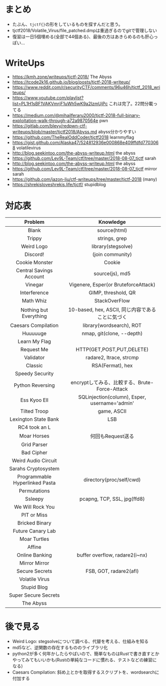 # まとめ

- たぶん、`tjctf{}`の形をしているものを探すんだと思う。
- tjctf2018/Volatile_Virus/file_patched.dmpは重過ぎるのでgitで管理しない
- 復習は一日5個埋める(全部で44個ある)、最後の方はあきらめるのも肝心っぽい…

# WriteUps
- https://kmh.zone/writeups/tjctf-2018/ The Abyss
- https://tcode2k16.github.io/blog/posts/tjctf-2018-writeup/
- https://www.reddit.com/r/securityCTF/comments/96u46h/tjctf_2018_writeups/
- https://www.youtube.com/playlist?list=PL1H1sBF1VAKVmrjF1uWh5wK9a2IzmUjPc これは完了。22問分載ってる
- https://medium.com/@mihailferaru2000/tjctf-2018-full-binary-exploitation-walk-through-a72a9870564e pwn
- https://gitlab.com/blevy/redpwn-ctf-writeups/blob/master/tjctf2018/Abyss.md abyss分かりやすい
- https://github.com/TheRealOddCoder/tjctf2018 learnmyflag
- https://gist.github.com/Alaska47/524812936e000868e409ffdfd7703068 volatilevirus
- http://blog.seekintoo.com/the-abyss-writeup.html the abyss
- https://github.com/Lev9L-Team/ctf/tree/master/2018-08-07_tjctf sarah
- http://blog.seekintoo.com/the-abyss-writeup.html the abyss
- https://github.com/Lev9L-Team/ctf/tree/master/2018-08-07_tjctf mirror sarah
- https://github.com/jazon-liu/ctf-writeups/tree/master/tjctf-2018 (many)
- https://shrekisloveshrekis.life/tjctf/ stupidblog


# 対応表
| Problem | Knowledge |
|:-------:|:---------:|
| Blank | source(html) |
| Trippy | strings, grep |
| Weird Logo | library(stegsolve) |
| Discord! | (join community) |
| Cookie Monster | Cookie |
| Central Savings Account | source(js), md5 |
| Vinegar | Vigenere, Esper(or BruteforceAttack) |
| Interference | GIMP, threshold, QR |
| Math Whiz | StackOverFlow |
| Nothing but Everything | 10-based, hex, ASCII, 同じ内容であることに気づく | 
| Caesars Compilation | library(wordsearch), ROT |
| Huuuuuge | nmap, git(clone, --depth) |
| Learn My Flag ||
| Request Me | HTTP(GET,POST,PUT,DELETE) |
| Validator | radare2, ltrace, strcmp |
| Classic | RSA(Fermat), hex |
| Speedy Security ||
| Python Reversing | encryptしてみる、比較する、Brute-Force-Attack |
| Ess Kyoo Ell | SQLinjection(column), Esper, username='admin' |
| Tilted Troop | game, ASCII |
| Lexington State Bank | LSB |
| RC4 took an L ||
| Moar Horses | 何回もRequest送る |
| Grid Parser ||
| Bad Cipher ||
| Weird Audio Circuit ||
| Sarahs Cryptosystem ||
| Programmable Hyperlinked Pasta | directory(proc/self/cwd) |
| Permutations ||
| Ssleepy | pcapng, TCP, SSL, jpg(ffd8) |
| We Will Rock You |  |
| PIT or Miss ||
| Bricked Binary ||
| Future Canary Lab ||
| Moar Turtles ||
| Affine | |
| Online Banking | buffer overflow, radare2(i~nx) |
| Mirror Mirror ||
| Secure Secrets | FSB, GOT, radare2(afl)|
| Volatile Virus ||
| Stupid Blog ||
| Super Secure Secrets ||
| The Abyss ||

# 後で見る
- Weird Logo: stegsolveについて調べる、代替を考える、仕組みを知る
- md5など、逆関数の存在するもののライブラリ化
- python2が多く何年かしたらやばいので、簡単なものはRustで書き直すとかやってみてもいいかも(Rustの単純なコードに慣れる、テストなどの練習になる)
- Caesars Compilation: 斜め上とかを取得するスクリプトを、wordsearchに付加する
